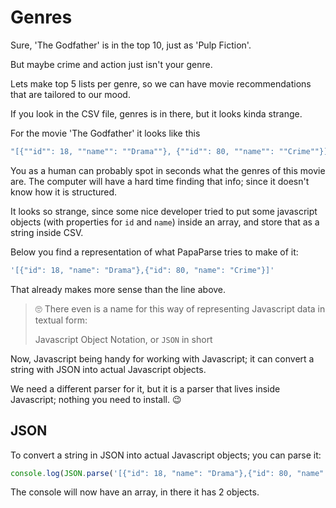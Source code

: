 # Genres

Sure, 'The Godfather' is in the top 10, just as 'Pulp Fiction'.

But maybe crime and action just isn't your genre.

Lets make top 5 lists per genre, so we can have movie recommendations that are tailored to our mood.

If you look in the CSV file, genres is in there, but it looks kinda strange.

For the movie 'The Godfather' it looks like this
```ruby
"[{""id"": 18, ""name"": ""Drama""}, {""id"": 80, ""name"": ""Crime""}]"
```

You as a human can probably spot in seconds what the genres of this movie are. The computer will have a hard time finding that info; since it doesn't know how it is structured.

It looks so strange, since some nice developer tried to put some javascript objects (with properties for `id` and `name`) inside an array, and store that as a string inside CSV.

Below you find a representation of what PapaParse tries to make of it:

```js
'[{"id": 18, "name": "Drama"},{"id": 80, "name": "Crime"}]'
```

That already makes more sense than the line above.

> 🙄 There even is a name for this way of representing Javascript data in textual form:
>
> Javascript Object Notation, or `JSON` in short

Now, Javascript being handy for working with Javascript; it can convert a string with JSON into actual Javascript objects.

We need a different parser for it, but it is a parser that lives inside Javascript; nothing you need to install. 😉

## JSON

To convert a string in JSON into actual Javascript objects; you can parse it:

```js
console.log(JSON.parse('[{"id": 18, "name": "Drama"},{"id": 80, "name": "Crime"}]'))
```

The console will now have an array, in there it has 2 objects.
